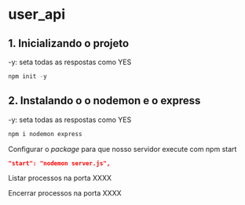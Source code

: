 # user_api

## 1. Inicializando o projeto

-y: seta todas as respostas como YES

```js
npm init -y
```

## 2. Instalando o o nodemon e o express

-y: seta todas as respostas como YES

```js
npm i nodemon express
```


Configurar o _package_ para que nosso servidor execute com npm start

```json
"start": "nodemon server.js",
```


Listar processos na porta XXXX

Encerrar processos na porta XXXX
